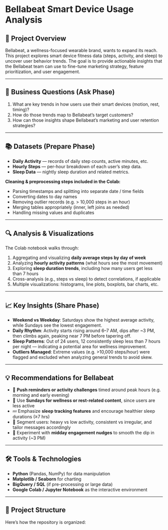 # Bellabeat Smart Device Usage Analysis

## 🧭 Project Overview  
Bellabeat, a wellness-focused wearable brand, wants to expand its reach. This project explores smart device fitness data (steps, activity, and sleep) to uncover user behavior trends. The goal is to provide actionable insights that the Bellabeat team can use to fine-tune marketing strategy, feature prioritization, and user engagement.

---

## 🎯 Business Questions (Ask Phase)  
1. What are key trends in how users use their smart devices (motion, rest, timing)?  
2. How do those trends map to Bellabeat’s target customers?  
3. How can those insights shape Bellabeat’s marketing and user retention strategies?

---

## 📚 Datasets (Prepare Phase)  
- **Daily Activity** — records of daily step counts, active minutes, etc.  
- **Hourly Steps** — per-hour breakdown of each user’s step data.  
- **Sleep Data** — nightly sleep duration and related metrics.  

**Cleaning & preprocessing steps included in the Colab:**
- Parsing timestamps and splitting into separate date / time fields  
- Converting dates to day names  
- Removing outlier records (e.g. > 10,000 steps in an hour)  
- Merging tables appropriately (inner, left joins as needed)  
- Handling missing values and duplicates  

---

## 🔍 Analysis & Visualizations  
The Colab notebook walks through:

1. Aggregating and visualizing **daily average steps by day of week**  
2. Analyzing **hourly activity patterns** (what hours see the most movement)  
3. Exploring **sleep duration trends**, including how many users get less than 7 hours  
4. Cross-analysis (e.g., steps vs sleep) to detect correlations, if applicable  
5. Multiple visualizations: histograms, line plots, boxplots, bar charts, etc.

---

## 📈 Key Insights (Share Phase)  
- **Weekend vs Weekday**: Saturdays show the highest average activity, while Sundays see the lowest engagement.  
- **Daily Rhythm**: Activity starts rising around 6–7 AM, dips after ~3 PM, then climbs again, peaking near 7 PM before tapering off.  
- **Sleep Patterns**: Out of 24 users, 12 consistently sleep less than 7 hours per night — indicating a potential area for wellness improvement.  
- **Outliers Managed**: Extreme values (e.g. >10,000 steps/hour) were flagged and excluded when analyzing general trends to avoid skew.

---

## 💡 Recommendations for Bellabeat  
- 🔔 **Push reminders or activity challenges** timed around peak hours (e.g. morning and early evening)  
- 🌙 Use **Sundays for wellness or rest-related content**, since users are less active  
- 💤 Emphasize **sleep tracking features** and encourage healthier sleep durations (≥7 hrs)  
- 🎯 Segment users: heavy vs low activity, consistent vs irregular, and tailor messages accordingly  
- 🧪 Experiment with **midday engagement nudges** to smooth the dip in activity (~3 PM)

---

## 🛠 Tools & Technologies  
- **Python** (Pandas, NumPy) for data manipulation  
- **Matplotlib / Seaborn** for charting  
- **BigQuery / SQL** (if pre-processing or large data)  
- **Google Colab / Jupyter Notebook** as the interactive environment  

---

## 📂 Project Structure  
Here’s how the repository is organized:

